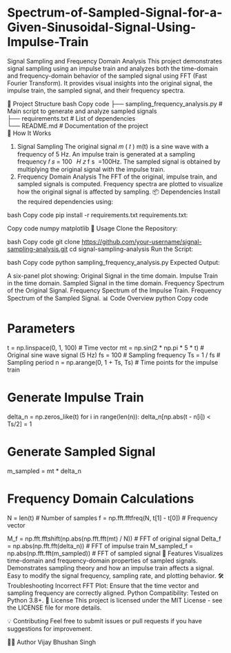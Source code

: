 # Spectrum-of-Sampled-Signal-for-a-Given-Sinusoidal-Signal-Using-Impulse-Train
Signal Sampling and Frequency Domain Analysis
This project demonstrates signal sampling using an impulse train and analyzes both the time-domain and frequency-domain behavior of the sampled signal using FFT (Fast Fourier Transform). It provides visual insights into the original signal, the impulse train, the sampled signal, and their frequency spectra.

📁 Project Structure
bash
Copy code
├── sampling_frequency_analysis.py  # Main script to generate and analyze sampled signals  
├── requirements.txt                # List of dependencies  
└── README.md                       # Documentation of the project  
🚀 How It Works
1. Signal Sampling
The original signal 
𝑚
(
𝑡
)
m(t) is a sine wave with a frequency of 5 Hz.
An impulse train is generated at a sampling frequency 
𝑓
𝑠
=
100
 
𝐻
𝑧
f 
s
​
 =100Hz.
The sampled signal is obtained by multiplying the original signal with the impulse train.
2. Frequency Domain Analysis
The FFT of the original, impulse train, and sampled signals is computed.
Frequency spectra are plotted to visualize how the original signal is affected by sampling.
📦 Dependencies
Install the required dependencies using:

bash
Copy code
pip install -r requirements.txt
requirements.txt:

Copy code
numpy
matplotlib
📝 Usage
Clone the Repository:

bash
Copy code
git clone https://github.com/your-username/signal-sampling-analysis.git
cd signal-sampling-analysis
Run the Script:

bash
Copy code
python sampling_frequency_analysis.py
Expected Output:

A six-panel plot showing:
Original Signal in the time domain.
Impulse Train in the time domain.
Sampled Signal in the time domain.
Frequency Spectrum of the Original Signal.
Frequency Spectrum of the Impulse Train.
Frequency Spectrum of the Sampled Signal.
📊 Code Overview
python
Copy code
# Parameters
t = np.linspace(0, 1, 100)          # Time vector
mt = np.sin(2 * np.pi * 5 * t)      # Original sine wave signal (5 Hz)
fs = 100                            # Sampling frequency
Ts = 1 / fs                         # Sampling period
n = np.arange(0, 1 + Ts, Ts)        # Time points for the impulse train

# Generate Impulse Train
delta_n = np.zeros_like(t)
for i in range(len(n)):
    delta_n[np.abs(t - n[i]) < Ts/2] = 1

# Generate Sampled Signal
m_sampled = mt * delta_n

# Frequency Domain Calculations
N = len(t)                          # Number of samples
f = np.fft.fftfreq(N, t[1] - t[0])  # Frequency vector

M_f = np.fft.fftshift(np.abs(np.fft.fft(mt) / N))  # FFT of original signal
Delta_f = np.abs(np.fft.fft(delta_n))               # FFT of impulse train
M_sampled_f = np.abs(np.fft.fft(m_sampled))         # FFT of sampled signal
🎯 Features
Visualizes time-domain and frequency-domain properties of sampled signals.
Demonstrates sampling theory and how an impulse train affects a signal.
Easy to modify the signal frequency, sampling rate, and plotting behavior.
🛠 Troubleshooting
Incorrect FFT Plot: Ensure that the time vector and sampling frequency are correctly aligned.
Python Compatibility: Tested on Python 3.8+.
📄 License
This project is licensed under the MIT License - see the LICENSE file for more details.

💡 Contributing
Feel free to submit issues or pull requests if you have suggestions for improvement.

👨‍💻 Author
Vijay Bhushan Singh
